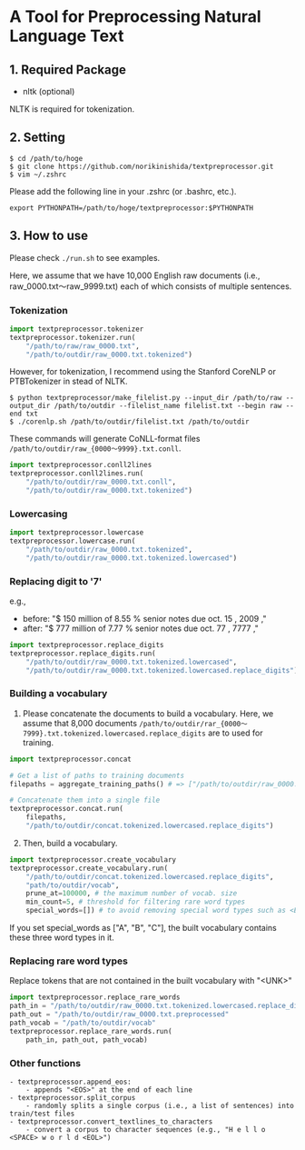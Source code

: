 # A Tool for Preprocessing Natural Language Text #

## 1. Required Package ##

- nltk (optional)

NLTK is required for tokenization. 

## 2. Setting ##

```
$ cd /path/to/hoge
$ git clone https://github.com/norikinishida/textpreprocessor.git
$ vim ~/.zshrc
```

Please add the following line in your .zshrc (or .bashrc, etc.).

```
export PYTHONPATH=/path/to/hoge/textpreprocessor:$PYTHONPATH
```

## 3. How to use ##

Please check ```./run.sh``` to see examples.

Here, we assume that we have 10,000 English raw documents (i.e., raw_0000.txt〜raw_9999.txt) each of which consists of multiple sentences.

### Tokenization ###

```python
import textpreprocessor.tokenizer
textpreprocessor.tokenizer.run(
    "/path/to/raw/raw_0000.txt",
    "/path/to/outdir/raw_0000.txt.tokenized")
```

However, for tokenization, I recommend using the Stanford CoreNLP or PTBTokenizer in stead of NLTK.

```
$ python textpreprocessor/make_filelist.py --input_dir /path/to/raw --output_dir /path/to/outdir --filelist_name filelist.txt --begin raw --end txt
$ ./corenlp.sh /path/to/outdir/filelist.txt /path/to/outdir
```

These commands will generate CoNLL-format files ```/path/to/outdir/raw_{0000〜9999}.txt.conll```.

```python
import textpreprocessor.conll2lines
textpreprocessor.conll2lines.run(
    "/path/to/outdir/raw_0000.txt.conll",
    "/path/to/outdir/raw_0000.txt.tokenized")
```

### Lowercasing ###

```python
import textpreprocessor.lowercase
textpreprocessor.lowercase.run(
    "/path/to/outdir/raw_0000.txt.tokenized",
    "/path/to/outdir/raw_0000.txt.tokenized.lowercased")
```

### Replacing digit to '7' ###

e.g.,
- before: "$ 150 million of 8.55 % senior notes due oct. 15 , 2009 ,"
- after:  "$ 777 million of 7.77 % senior notes due oct. 77 , 7777 ,"

```python
import textpreprocessor.replace_digits
textpreprocessor.replace_digits.run(
    "/path/to/outdir/raw_0000.txt.tokenized.lowercased",
    "/path/to/outdir/raw_0000.txt.tokenized.lowercased.replace_digits")
```

### Building a vocabulary ###

1. Please concatenate the documents to build a vocabulary. Here, we assume that 8,000 documents ```/path/to/outdir/rar_{0000〜7999}.txt.tokenized.lowercased.replace_digits``` are to used for training.

```python
import textpreprocessor.concat

# Get a list of paths to training documents
filepaths = aggregate_training_paths() # => ["/path/to/outdir/raw_0000.txt.tokenized.lowercased.replace_digits", .., "/path/to/outdir/raw_7999.txt.tokenized.lowercased.replace_digits"]

# Concatenate them into a single file
textpreprocessor.concat.run(
    filepaths,
    "/path/to/outdir/concat.tokenized.lowercased.replace_digits")
```

2. Then, build a vocabulary.

```python
import textpreprocessor.create_vocabulary
textpreprocessor.create_vocabulary.run(
    "/path/to/outdir/concat.tokenized.lowercased.replace_digits",
    "path/to/outdir/vocab",
    prune_at=100000, # the maximum number of vocab. size
    min_count=5, # threshold for filtering rare word types
    special_words=[]) # to avoid removing special word types such as <EOS>
```

If you set special_words as ["A", "B", "C"], the built vocabulary contains these three word types in it.

### Replacing rare word types ###

Replace tokens that are not contained in the built vocabulary with "\<UNK\>"

```python
import textpreprocessor.replace_rare_words
path_in = "/path/to/outdir/raw_0000.txt.tokenized.lowercased.replace_digits"
path_out = "/path/to/outdir/raw_0000.txt.preprocessed"
path_vocab = "/path/to/outdir/vocab"
textpreprocessor.replace_rare_words.run(
    path_in, path_out, path_vocab)
```

### Other functions ###
    - textpreprocessor.append_eos:
        - appends "<EOS>" at the end of each line
    - textpreprocessor.split_corpus
        - randomly splits a single corpus (i.e., a list of sentences) into train/test files
    - textpreprocessor.convert_textlines_to_characters
        - convert a corpus to character sequences (e.g., "H e l l o <SPACE> w o r l d <EOL>")

